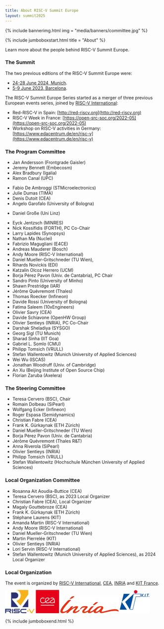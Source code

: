 ```yaml
---
title: About RISC-V Summit Europe
layout: summit2025
---
```


{% include bannerimg.html
    img = "media/banners/committee.jpg"
%}

{% include jumboboxstart.html
    title = "About"
%}

Learn more about the people behind RISC-V Summit Europe.

### The Summit

The two previous editions of the RISC-V Summit Europe were:
- [24-28 June 2024, Munich](https://riscv-europe.org/summit/2024).
- [5-9 June 2023, Barcelona](https://riscv-europe.org/summit/2023).

The RISC-V Summit Europe Series started as a merger of three previous
European events series, joined by [RISC-V
International](https://riscv.org):

- Red-RISC-V in Spain: [http://red-riscv.org](http://red-riscv.org)
- RISC-V Week in France: [https://open-src-soc.org/2022-05](https://open-src-soc.org/2022-05)
- Workshop on RISC-V activities in Germany: [https://www.edacentrum.de/en/risc-v](https://www.edacentrum.de/en/risc-v)

### The Program Committee

- Jan Andersson (Frontgrade Gaisler)
- Jeremy Bennett (Embecosm)
- Alex Bradbury (Igalia)
- Ramon Canal (UPC)
<!-- - Gregory Chadwick (LowRISC) -->
<!-- - Samuel Chiang (Andes) -->
- Fabio De Ambroggi (STMicroelectronics)
- Julie Dumas (TIMA)
- Denis Dutoit (CEA)
- Angelo Garofalo (University of Bologna)
<!-- - Michael Gielda (Antmicro) -->
- Daniel Große (Uni Linz)
<!-- - Timo Hämäläinen  (Tampere Uni) -->
- Eyck Jentzsch (MINRES)
- Nick Kossifidis (FORTH), PC Co-Chair
- Larry Lapides (Synopsys)
- Nathan Ma (Nuclei)
- Fabrizio Magugliani (E4CE)
- Andreas Mauderer (Bosch)
- Andy Moore (RISC-V International)
- Daniel Mueller-Gritschneder (TU Wien),
- Rihards Novickis (EDI)
- Katzalin Olcoz Herrero (UCM)
- Borja Pérez Pavon (Univ. de Cantabria), PC Chair
- Sandro Pinto (University of Minho)
- Shawn Prestridge (IAR)
- Jérôme Quévremont (Thales)
- Thomas Roecker (Infineon)
- Davide Rossi (University of Bologna)
- Fatima Saleem (10xEngineers)
- Olivier Savry (CEA)
- Davide Schiavone (OpenHW Group)
- Olivier Sentieys (INRIA), PC Co-Chair
- Darshak Sheladiya (SYSGO)
- Georg Sigl (TU Munich)
- Sharad Sinha (IIT Goa)
- Gabriel L. Somlo (CMU)
- Philipp Tomsich (VRULL)
- Stefan Wallentowitz (Munich University of Applied Sciences)
- Wei Wu (ISCAS)
- Jonathan Woodruff (Univ. of Cambridge)
- An Xu (Beijing Institute of Open Source Chip)
- Florian Zaruba (Axelera)

<!-- ### The Industry Session Committee -->

<!-- - Marc Canel (Ventana) -->
<!-- - Andy Moore (RISC-V International) -->
<!-- - Daniel Mueller-Gritschneder (TU Munich) -->
<!-- - Borja Pérez Pavon (Univ. de Cantabria) -->
<!-- - Victoria Rege (Imagination) -->
<!-- - Olivier Sentieys (INRIA) -->
<!-- - Tiffany Sparks (RISC-V International) -->
<!-- - Philipp Tomsich (VRULL) -->
<!-- - Stefan Wallentowitz (Munich University of Applied Sciences) -->
<!-- - An Xu (Beijing Institute of Open Source Chip) -->
<!-- - Itai Yarom (MIPS) -->

### The Steering Committee

- Teresa Cervero (BSC), Chair
- Romain Dolbeau (SiPearl)
- Wolfgang Ecker (Infineon)
- Roger Espasa (Semidynamics)
- Christian Fabre (CEA)
- Frank K. Gürkaynak (ETH Zürich)
- Daniel Mueller-Gritschneder (TU Wien)
- Borja Pérez Pavon (Univ. de Cantabria)
- Jérôme Quévremont (Thales R&T)
- Anna Riverola (SiPearl)
- Olivier Sentieys (INRIA)
- Philipp Tomsich (VRULL)
- Stefan Wallentowitz (Hochschule München University of Applied Sciences)

### Local Organization Committee

- Rosanna Ait Aoudia-Buttice (CEA)
- Teresa Cervero (BSC), as 2023 Local Organizer
- Christian Fabre (CEA), Local Organizer
- Magaly Gouttebroze (CEA)
- Frank K. Gürkaynak (ETH Zürich)
- Stéphane Laurens (KIT)
- Amanda Martin (RISC-V International)
- Andy Moore (RISC-V International)
- Daniel Mueller-Gritschneder (TU Wien)
- Martin Pierrelée (KIT)
- Olivier Sentieys (INRIA)
- Lori Servin (RISC-V International)
- Stefan Wallentowitz (Munich University of Applied Sciences), as 2024 Local Organizer

### Local Organization

The event is organized by [RISC-V International](https://riscv.org),
[CEA](https://www.cea.fr), [INRIA](https://inria.fr) and [KIT
France](https://kit-group.org/offices/paris/).

<div class="d-flex justify-content-center align-items-center">
    <img src="media/logos/RISC-V-logo-square.svg" height="75" class="me-5" alt="RISC-V">
    <img src="media/logos/CEA.svg" height="75" class="mx-3" alt="CEA">
    <img src="media/logos/INRIA.svg" height="55" class="mx-3" alt="INRIA">
    <img src="media/logos/Kit-Group-logo.svg" height="75" class="ms-5" alt="KIT">
</div>

{% include jumboboxend.html %}
